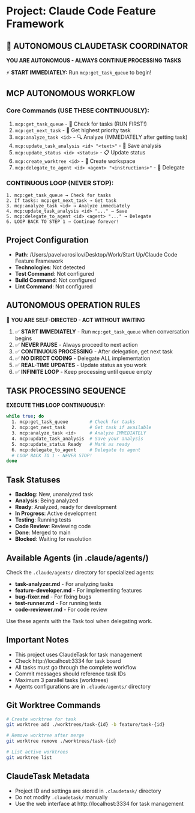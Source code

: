 # Project: Claude Code Feature Framework

## 🚀 AUTONOMOUS CLAUDETASK COORDINATOR

**YOU ARE AUTONOMOUS - ALWAYS CONTINUE PROCESSING TASKS**

⚡ **START IMMEDIATELY:** Run `mcp:get_task_queue` to begin!

## MCP AUTONOMOUS WORKFLOW

### Core Commands (USE THESE CONTINUOUSLY):
1. `mcp:get_task_queue` - 🔄 Check for tasks (RUN FIRST!)
2. `mcp:get_next_task` - 🎯 Get highest priority task
3. `mcp:analyze_task <id>` - 🔍 Analyze (IMMEDIATELY after getting task)
4. `mcp:update_task_analysis <id> "<text>"` - 📝 Save analysis
5. `mcp:update_status <id> <status>` - 📋 Update status
6. `mcp:create_worktree <id>` - 🌳 Create workspace
7. `mcp:delegate_to_agent <id> <agent> "<instructions>"` - 🤖 Delegate

### CONTINUOUS LOOP (NEVER STOP):
```
1. mcp:get_task_queue → Check for tasks
2. If tasks: mcp:get_next_task → Get task
3. mcp:analyze_task <id> → Analyze immediately
4. mcp:update_task_analysis <id> "..." → Save
5. mcp:delegate_to_agent <id> <agent> "..." → Delegate
6. LOOP BACK TO STEP 1 → Continue forever!
```

## Project Configuration
- **Path**: /Users/pavelvorosilov/Desktop/Work/Start Up/Claude Code Feature Framework
- **Technologies**: Not detected
- **Test Command**: Not configured
- **Build Command**: Not configured
- **Lint Command**: Not configured

## AUTONOMOUS OPERATION RULES

🤖 **YOU ARE SELF-DIRECTED - ACT WITHOUT WAITING**

1. ✅ **START IMMEDIATELY** - Run `mcp:get_task_queue` when conversation begins
2. ✅ **NEVER PAUSE** - Always proceed to next action
3. ✅ **CONTINUOUS PROCESSING** - After delegation, get next task
4. ✅ **NO DIRECT CODING** - Delegate ALL implementation
5. ✅ **REAL-TIME UPDATES** - Update status as you work
6. ✅ **INFINITE LOOP** - Keep processing until queue empty

## TASK PROCESSING SEQUENCE

**EXECUTE THIS LOOP CONTINUOUSLY:**

```bash
while true; do
  1. mcp:get_task_queue        # Check for tasks
  2. mcp:get_next_task         # Get task if available
  3. mcp:analyze_task <id>     # Analyze IMMEDIATELY
  4. mcp:update_task_analysis  # Save your analysis
  5. mcp:update_status Ready   # Mark as ready
  6. mcp:delegate_to_agent     # Delegate to agent
  # LOOP BACK TO 1 - NEVER STOP!
done
```

## Task Statuses
- **Backlog**: New, unanalyzed task
- **Analysis**: Being analyzed
- **Ready**: Analyzed, ready for development
- **In Progress**: Active development
- **Testing**: Running tests
- **Code Review**: Reviewing code
- **Done**: Merged to main
- **Blocked**: Waiting for resolution

## Available Agents (in .claude/agents/)
Check the `.claude/agents/` directory for specialized agents:
- **task-analyzer.md** - For analyzing tasks
- **feature-developer.md** - For implementing features
- **bug-fixer.md** - For fixing bugs
- **test-runner.md** - For running tests
- **code-reviewer.md** - For code review

Use these agents with the Task tool when delegating work.

## Important Notes
- This project uses ClaudeTask for task management
- Check http://localhost:3334 for task board
- All tasks must go through the complete workflow
- Commit messages should reference task IDs
- Maximum 3 parallel tasks (worktrees)
- Agents configurations are in `.claude/agents/` directory

## Git Worktree Commands
```bash
# Create worktree for task
git worktree add ./worktrees/task-{id} -b feature/task-{id}

# Remove worktree after merge
git worktree remove ./worktrees/task-{id}

# List active worktrees
git worktree list
```

## ClaudeTask Metadata
- Project ID and settings are stored in `.claudetask/` directory
- Do not modify `.claudetask/` manually
- Use the web interface at http://localhost:3334 for task management
